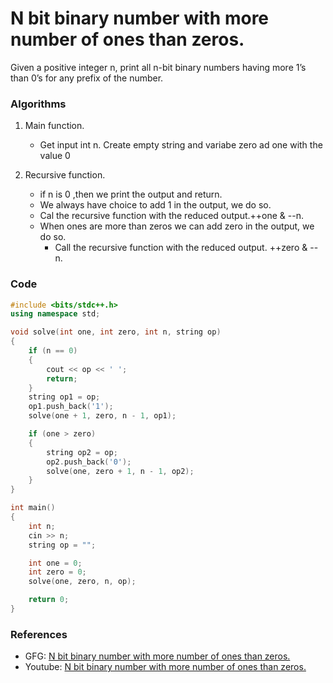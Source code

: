 # N bit binary number with more number of ones than zeros.

Given a positive integer n, print all n-bit binary numbers having more 1’s than 0’s for any prefix of the number.

### Algorithms

1. Main function.

   - Get input int n. Create empty string and variabe zero ad one with the value 0

2. Recursive function.
   - if n is 0 ,then we print the output and return.
   - We always have choice to add 1 in the output, we do so.
   - Cal the recursive function with the reduced output.++one & --n.
   - When ones are more than zeros we can add zero in the output, we do so.
     - Call the recursive function with the reduced output. ++zero & --n.

### Code

```cpp
#include <bits/stdc++.h>
using namespace std;

void solve(int one, int zero, int n, string op)
{
    if (n == 0)
    {
        cout << op << ' ';
        return;
    }
    string op1 = op;
    op1.push_back('1');
    solve(one + 1, zero, n - 1, op1);

    if (one > zero)
    {
        string op2 = op;
        op2.push_back('0');
        solve(one, zero + 1, n - 1, op2);
    }
}

int main()
{
    int n;
    cin >> n;
    string op = "";

    int one = 0;
    int zero = 0;
    solve(one, zero, n, op);

    return 0;
}
```

### References

- GFG: [N bit binary number with more number of ones than zeros.](https://www.geeksforgeeks.org/print-n-bit-binary-numbers-1s-0s-prefixes/)
- Youtube: [N bit binary number with more number of ones than zeros.](https://www.youtube.com/watch?v=U81n0UYtk98&list=PL_z_8CaSLPWeT1ffjiImo0sYTcnLzo-wY&index=18)
